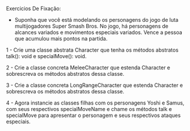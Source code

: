 Exercicios De Fixação:

* Suponha que você está modelando os personagens do jogo de luta 
multijogadores Super Smash Bros. No jogo, há personagens de alcances 
variados e movimentos especiais variados. Vence a pessoa que acumulou 
mais pontos na partida.

1 - Crie uma classe abstrata Character que tenha os 
métodos abstratos talk(): void e specialMove(): void.

2 - Crie a classe concreta MeleeCharacter que estenda Character 
e sobrescreva os métodos abstratos dessa classe.

3 - Crie a classe concreta LongRangeCharacter que estenda Character 
e sobrescreva os métodos abstratos dessa classe.

4 - Agora instancie as classes filhas com os personagens Yoshi e Samus, 
com seus respectivos specialMoveName e chame os métodos talk e specialMove 
para apresentar o personagem e seus respectivos ataques especiais.